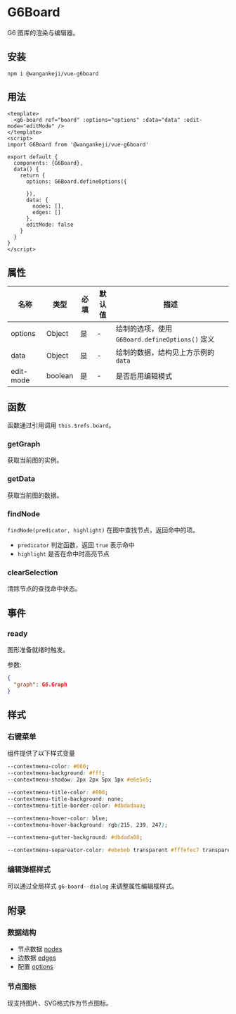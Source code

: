 # G6Board

G6 图库的渲染与编辑器。

## 安装

```shell
npm i @wangankeji/vue-g6board
```

## 用法

```vue
<template>
  <g6-board ref="board" :options="options" :data="data" :edit-mode="editMode" />
</template>
<script>
import G6Board from '@wangankeji/vue-g6board'

export default {
  components: {G6Board},
  data() {
    return {
      options: G6Board.defineOptions({

      }),
      data: {
        nodes: [],
        edges: []
      },
      editMode: false
    }
  }
}
</script>
```

## 属性

| 名称      | 类型    | 必填 | 默认值 | 描述                                            |
| --------- | ------- | ---- | ------ | ----------------------------------------------- |
| options   | Object  | 是   | -      | 绘制的选项，使用 `G6Board.defineOptions()` 定义 |
| data      | Object  | 是   | -      | 绘制的数据，结构见上方示例的 `data`             |
| edit-mode | boolean | 是   | -      | 是否启用编辑模式                                |

## 函数

函数通过引用调用 `this.$refs.board`。

### getGraph

获取当前图的实例。

### getData

获取当前图的数据。

### findNode

`findNode(predicator, highlight)` 在图中查找节点，返回命中的项。

- `predicator` 判定函数，返回 `true` 表示命中
- `highlight` 是否在命中时高亮节点

### clearSelection

清除节点的查找命中状态。

## 事件

### ready

图形准备就绪时触发。

参数:

```json
{
  "graph": G6.Graph
}
```

## 样式

### 右键菜单

组件提供了以下样式变量

```css
--contextmenu-color: #000;
--contextmenu-background: #fff;
--contextmenu-shadow: 2px 2px 5px 1px #e6e5e5;

--contextmenu-title-color: #000;
--contextmenu-title-background: none;
--contextmenu-title-border-color: #dbdadaaa;

--contextmenu-hover-color: blue;
--contextmenu-hover-background: rgb(215, 239, 247);

--contextmenu-gutter-background: #dbdada88;

--contextmenu-separeator-color: #ebebeb transparent #fffefec7 transparent;
```

### 编辑弹框样式

可以通过全局样式 `g6-board--dialog` 来调整属性编辑框样式。

## 附录

### 数据结构

- 节点数据 [nodes](./src/assets/nodes.js)
- 边数据 [edges](./src/assets/edges.js)
- 配置 [options](./src/assets/options.js)

### 节点图标

现支持图片、SVG格式作为节点图标。
